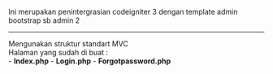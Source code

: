 Ini merupakan penintergrasian codeigniter 3 dengan template admin bootstrap sb admin 2 <br>
<hr>
Mengunakan struktur standart MVC <br>
Halaman yang sudah di buat : <br>
- <b>Index.php</b>
- <b>Login.php</b>
- <b>Forgotpassword.php</b>
